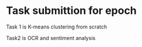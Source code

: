 # Task submittion for epoch 
Task 1 is K-means clustering from scratch 

Task2 is OCR and sentiment analysis
